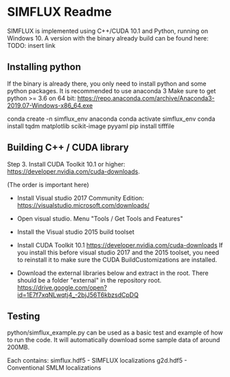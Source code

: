 # SIMFLUX Readme

SIMFLUX is implemented using C++/CUDA 10.1 and Python, running on Windows 10. A version with the binary already build can be found here:
TODO: insert link

## Installing python

If the binary is already there, you only need to install python and some python packages. It is recommended to use anaconda 3
Make sure to get python >= 3.6 on 64 bit:
https://repo.anaconda.com/archive/Anaconda3-2019.07-Windows-x86_64.exe

conda create -n simflux_env anaconda
conda activate simflux_env
conda install tqdm matplotlib scikit-image pyyaml
pip install tifffile


## Building C++ / CUDA library

Step 3. Install CUDA Toolkit 10.1 or higher:
https://developer.nvidia.com/cuda-downloads.


(The order is important here)
- Install Visual studio 2017 Community Edition: https://visualstudio.microsoft.com/downloads/
- Open visual studio. Menu "Tools / Get Tools and Features"
- Install the Visual studio 2015 build toolset

- Install CUDA Toolkit 10.1 https://developer.nvidia.com/cuda-downloads
If you install this before visual studio 2017 and the 2015 toolset, you need to reinstall it to make sure the CUDA BuildCustomizations are installed.

- Download the external libraries below and extract in the root. There should be a folder "external" in the repository root.
https://drive.google.com/open?id=1E7f7xqNLwqtj4_-2bjJ56T6kbzsdCpDQ


## Testing

python/simflux_example.py can be used as a basic test and example of how to run the code. It will automatically download some sample data of around 200MB.

Each contains:
simflux.hdf5 - SIMFLUX localizations
g2d.hdf5 - Conventional SMLM localizations




